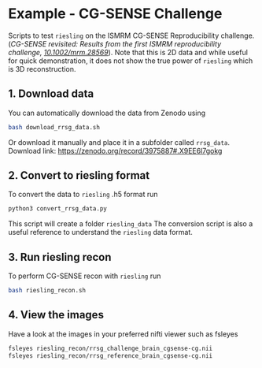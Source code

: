 # Example - CG-SENSE Challenge

Scripts to test `riesling` on the ISMRM CG-SENSE Reproducibility challenge. (_CG-SENSE revisited: Results from the first ISMRM reproducibility challenge, [10.1002/mrm.28569](https://onlinelibrary.wiley.com/doi/10.1002/mrm.28569)_). Note that this is 2D data and while useful for quick demonstration, it does not show the true power of `riesling` which is 3D reconstruction.

## 1. Download data
You can automatically download the data from Zenodo using
```sh
bash download_rrsg_data.sh
```

Or download it manually and place it in a subfolder called `rrsg_data`. Download link: https://zenodo.org/record/3975887#.X9EE6l7gokg


## 2. Convert to riesling format
To convert the data to `riesling` .h5 format run
```sh
python3 convert_rrsg_data.py
```
This script will create a folder `riesling_data` 
The conversion script is also a useful reference to understand the `riesling` data format.

## 3. Run riesling recon
To perform CG-SENSE recon with `riesling` run
```sh
bash riesling_recon.sh
```

## 4. View the images
Have a look at the images in your preferred nifti viewer such as fsleyes
```sh
fsleyes riesling_recon/rrsg_challenge_brain_cgsense-cg.nii 
fsleyes riesling_recon/rrsg_reference_brain_cgsense-cg.nii
```